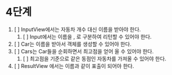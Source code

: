 # 4단계
1. [ ] InputView에서는 자동차 개수 대신 이름을 받아야 한다.
    1. [ ] Input에서는 이름을 , 로 구분하여 리턴할 수 있어야 한다.
2. [ ] Car는 이름을 받아서 객체를 생성할 수 있어야 한다.
4. [ ] Cars는 Car들을 순회하면서 최고점을 얻어 올 수 있어야 한다.
    1. [ ] 최고점을 기준으로 같은 동점인 자동차를 가져올 수 있어야 한다. 
5. [ ] ResultView 에서는 이름과 같이 표출이 되어야 한다.
